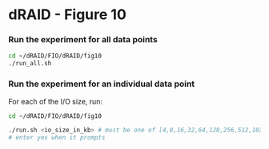# dRAID - Figure 10

### Run the experiment for all data points
```Bash
cd ~/dRAID/FIO/dRAID/fig10
./run_all.sh
```

### Run the experiment for an individual data point

For each of the I/O size, run:
```Bash
cd ~/dRAID/FIO/dRAID/fig10

./run.sh <io_size_in_kb> # must be one of [4,8,16,32,64,128,256,512,1024,2048,3584]
# enter yes when it prompts
```